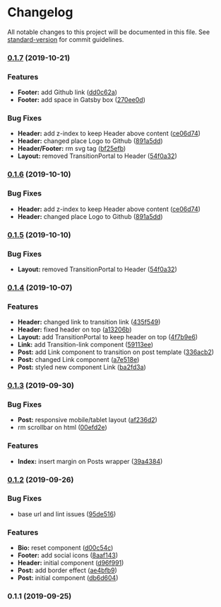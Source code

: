 # Changelog

All notable changes to this project will be documented in this file. See [standard-version](https://github.com/conventional-changelog/standard-version) for commit guidelines.

### [0.1.7](https://github.com/brunodhr/my-blog/compare/v0.1.4...v0.1.7) (2019-10-21)


### Features

* **Footer:** add Github link ([dd0c62a](https://github.com/brunodhr/my-blog/commit/dd0c62ab68a227c52e44abc646d70aa24072f84b))
* **Footer:** add space in Gatsby box ([270ee0d](https://github.com/brunodhr/my-blog/commit/270ee0d33658707685bad3dd99c5487452cca324))


### Bug Fixes

* **Header:** add z-index to keep Header above content ([ce06d74](https://github.com/brunodhr/my-blog/commit/ce06d742ea40f508fb3177212366700992212508))
* **Header:** changed place Logo to Github ([891a5dd](https://github.com/brunodhr/my-blog/commit/891a5dd2f16121a9e62eb95a76d026bb39fb1899))
* **Header/Footer:** rm svg tag ([bf25efb](https://github.com/brunodhr/my-blog/commit/bf25efb25a51a399d5e30816f3626954cd9641fc))
* **Layout:** removed TransitionPortal to Header ([54f0a32](https://github.com/brunodhr/my-blog/commit/54f0a321771914683e0fb5a082b3ce10df649946))

### [0.1.6](https://github.com/brunodhr/my-blog/compare/v0.1.5...v0.1.6) (2019-10-10)


### Bug Fixes

* **Header:** add z-index to keep Header above content ([ce06d74](https://github.com/brunodhr/my-blog/commit/ce06d74))
* **Header:** changed place Logo to Github ([891a5dd](https://github.com/brunodhr/my-blog/commit/891a5dd))

### [0.1.5](https://github.com/brunodhr/my-blog/compare/v0.1.4...v0.1.5) (2019-10-10)


### Bug Fixes

* **Layout:** removed TransitionPortal to Header ([54f0a32](https://github.com/brunodhr/my-blog/commit/54f0a32))

### [0.1.4](https://github.com/brunodhr/my-blog/compare/v0.1.3...v0.1.4) (2019-10-07)


### Features

* **Header:** changed link to transition link ([435f549](https://github.com/brunodhr/my-blog/commit/435f549))
* **Header:** fixed header on top ([a13206b](https://github.com/brunodhr/my-blog/commit/a13206b))
* **Layout:** add TransitionPortal to keep header on top ([4f7b9e6](https://github.com/brunodhr/my-blog/commit/4f7b9e6))
* **Link:** add Transition-link component ([59113ee](https://github.com/brunodhr/my-blog/commit/59113ee))
* **Post:** add Link component to transition on post template  ([336acb2](https://github.com/brunodhr/my-blog/commit/336acb2))
* **Post:** changed Link component ([a7e518e](https://github.com/brunodhr/my-blog/commit/a7e518e))
* **Post:** styled new component Link ([ba2fd3a](https://github.com/brunodhr/my-blog/commit/ba2fd3a))

### [0.1.3](https://github.com/brunodhr/my-blog/compare/v0.1.2...v0.1.3) (2019-09-30)

### Bug Fixes

- **Post:** responsive mobile/tablet layout ([af236d2](https://github.com/brunodhr/my-blog/commit/af236d2))
- rm scrollbar on html ([00efd2e](https://github.com/brunodhr/my-blog/commit/00efd2e))

### Features

- **Index:** insert margin on Posts wrapper ([39a4384](https://github.com/brunodhr/my-blog/commit/39a4384))

### [0.1.2](https://github.com/brunodhr/my-blog/compare/v0.1.1...v0.1.2) (2019-09-26)

### Bug Fixes

- base url and lint issues ([95de516](https://github.com/brunodhr/my-blog/commit/95de516))

### Features

- **Bio:** reset component ([d00c54c](https://github.com/brunodhr/my-blog/commit/d00c54c))
- **Footer:** add social icons ([8aaf143](https://github.com/brunodhr/my-blog/commit/8aaf143))
- **Header:** initial component ([d96f991](https://github.com/brunodhr/my-blog/commit/d96f991))
- **Post:** add border effect ([ae4bfb9](https://github.com/brunodhr/my-blog/commit/ae4bfb9))
- **Post:** initial component ([db6d604](https://github.com/brunodhr/my-blog/commit/db6d604))

### 0.1.1 (2019-09-25)
